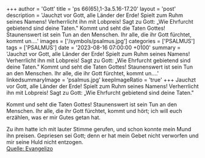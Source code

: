 +++
author = 'Gott'
title = 'ps 66(65),1-3a.5.16-17.20'
layout = 'post'
description = 'Jauchzt vor Gott, alle Länder der Erde! Spielt zum Ruhm seines Namens! Verherrlicht ihn mit Lobpreis! Sagt zu Gott: „Wie Ehrfurcht gebietend sind deine Taten."  Kommt und seht die Taten Gottes! Staunenswert ist sein Tun an den Menschen. Ihr alle, die ihr Gott fürchtet, kommt un....'
images = ['/symbols/psalmus.jpg']
categories = ['PSALMUS']
tags = ['PSALMUS']
date = '2023-08-16 07:00:00 +0100'
summary = 'Jauchzt vor Gott, alle Länder der Erde! Spielt zum Ruhm seines Namens! Verherrlicht ihn mit Lobpreis! Sagt zu Gott: „Wie Ehrfurcht gebietend sind deine Taten."  Kommt und seht die Taten Gottes! Staunenswert ist sein Tun an den Menschen. Ihr alle, die ihr Gott fürchtet, kommt un....'
linkedsummaryImage = 'psalmus.jpg'
keepImageRatio = 'true'
+++
Jauchzt vor Gott, alle Länder der Erde!
Spielt zum Ruhm seines Namens!
Verherrlicht ihn mit Lobpreis!
Sagt zu Gott: „Wie Ehrfurcht gebietend sind deine Taten."

Kommt und seht die Taten Gottes!
Staunenswert ist sein Tun an den Menschen.
Ihr alle, die ihr Gott fürchtet, kommt und hört;
ich will euch erzählen, was er mir Gutes getan hat.<!--more-->

Zu ihm hatte ich mit lauter Stimme gerufen,
und schon konnte mein Mund ihn preisen.
Gepriesen sei Gott; denn er hat mein Gebet nicht verworfen
und mir seine Huld nicht entzogen.<br> [Quelle: Evangelizo](https://evangeliumtagfuertag.org/DE/gospel)